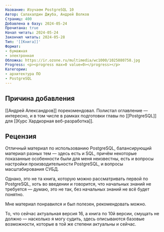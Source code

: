 ```yaml
---
Название: Изучаем PostgreSQL 10
Автор: Салахалдин Джуба, Андрей Волков
Страниц: 400
Добавлена в базу: 2024-05-24
Прочитана: true
Начал читать: 2024-05-24
Закончил читать: 2024-05-28
Тип: '[[Книга]]'
Формат:
- бумажная
- электронная
Обложка: https://ir.ozone.ru/multimedia/wc1000/1025880758.jpg
Progress: <p><progress max=0 value=0></progress></p>
Категории:
- архитектура ПО
- PostgreSQL
---
```

## Причина добавления

[[Андрей Александров]] порекомендовал. Полистал оглавление — интересно, и в том числе в рамках подготовки главы по [[PostgreSQL]] для [[Курс Хардкорная веб-разработка]].

## Рецензия

Отличный материал по использованию PostgreSQL, балансирующий материал разных тем — здесь есть и SQL, причём некоторые показанные особенности были для меня неизвестны, есть и вопросы настройки производительности PostgreSQL, и вопросы масштабирования СУБД.

Однако, это не та книга, которую можно рассматривать первой по PostgreSQL, хоть во введении и говорится, что начальных знаний не требуется — думаю, это не так, без начальных знаний не всё будет понятно.

Мне материал понравился и был полезен, рекомендовать можно.

То, что сейчас актуальная версия 16, а книга по 10й версии, смущать не должно — насколько я могу судить, здесь описываются базовые возможности, которые в той же степени актуальны и сейчас.
